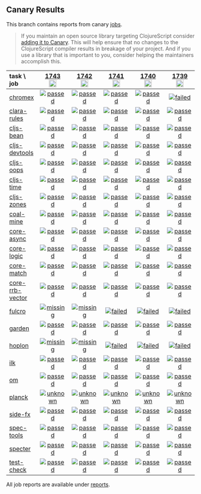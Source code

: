 ## Canary Results

This branch contains reports from canary [jobs](https://github.com/cljs-oss/canary/tree/jobs).

> If you maintain an open source library targeting ClojureScript consider [adding it to Canary](https://github.com/cljs-oss/canary/tree/master#how-to-participate). This will help ensure that no changes to the ClojureScript compiler results in breakage of your project. And if you use a library that is important to you, consider helping the maintainers accomplish this.

[//]: # (begin_overview_table)

| task \ job | <a href="reports/2021/04/09/job-001743-1.10.844-a4673b88" title="job #1743&#xA;&#xA;job&#xA;&#xA;requested by BinaryAge Bot (@babot) on 2021-04-09T11:11:24Z">1743<br/><img width=20 height=20 src="https://avatars.githubusercontent.com/u/1476765?v=4&s=60"></a> | <a href="reports/2021/04/08/job-001742-1.10.844-a4673b88" title="job #1742&#xA;&#xA;job&#xA;&#xA;requested by BinaryAge Bot (@babot) on 2021-04-08T11:11:28Z">1742<br/><img width=20 height=20 src="https://avatars.githubusercontent.com/u/1476765?v=4&s=60"></a> | <a href="reports/2021/04/07/job-001741-1.10.844-a4673b88" title="job #1741&#xA;&#xA;job&#xA;&#xA;requested by BinaryAge Bot (@babot) on 2021-04-07T11:11:45Z">1741<br/><img width=20 height=20 src="https://avatars.githubusercontent.com/u/1476765?v=4&s=60"></a> | <a href="reports/2021/04/06/job-001740-1.10.844-a4673b88" title="job #1740&#xA;&#xA;job&#xA;&#xA;requested by BinaryAge Bot (@babot) on 2021-04-06T11:11:39Z">1740<br/><img width=20 height=20 src="https://avatars.githubusercontent.com/u/1476765?v=4&s=60"></a> | <a href="reports/2021/04/05/job-001739-1.10.844-a4673b88" title="job #1739&#xA;&#xA;job&#xA;&#xA;requested by BinaryAge Bot (@babot) on 2021-04-05T11:11:40Z">1739<br/><img width=20 height=20 src="https://avatars.githubusercontent.com/u/1476765?v=4&s=60"></a> | <a href="reports/2021/04/04/job-001738-1.10.844-a4673b88" title="job #1738&#xA;&#xA;job&#xA;&#xA;requested by BinaryAge Bot (@babot) on 2021-04-04T11:11:25Z">1738<br/><img width=20 height=20 src="https://avatars.githubusercontent.com/u/1476765?v=4&s=60"></a> | <a href="reports/2021/04/03/job-001737-1.10.844-a4673b88" title="job #1737&#xA;&#xA;job&#xA;&#xA;requested by BinaryAge Bot (@babot) on 2021-04-03T11:11:35Z">1737<br/><img width=20 height=20 src="https://avatars.githubusercontent.com/u/1476765?v=4&s=60"></a> | <a href="reports/2021/04/02/job-001736-1.10.844-a4673b88" title="job #1736&#xA;&#xA;job&#xA;&#xA;requested by BinaryAge Bot (@babot) on 2021-04-02T11:11:25Z">1736<br/><img width=20 height=20 src="https://avatars.githubusercontent.com/u/1476765?v=4&s=60"></a> | <a href="reports/2021/04/01/job-001735-1.10.844-a4673b88" title="job #1735&#xA;&#xA;job&#xA;&#xA;requested by BinaryAge Bot (@babot) on 2021-04-01T11:11:46Z">1735<br/><img width=20 height=20 src="https://avatars.githubusercontent.com/u/1476765?v=4&s=60"></a> | <a href="reports/2021/03/31/job-001734-1.10.844-a4673b88" title="job #1734&#xA;&#xA;job&#xA;&#xA;requested by BinaryAge Bot (@babot) on 2021-03-31T11:11:38Z">1734<br/><img width=20 height=20 src="https://avatars.githubusercontent.com/u/1476765?v=4&s=60"></a> |
| :--- | :---: | :---: | :---: | :---: | :---: | :---: | :---: | :---: | :---: | :---: |
| [chromex](https://github.com/binaryage/chromex) | <a href="reports/2021/04/09/job-001743-1.10.844-a4673b88#-chromex"><img title="passed" src="http://box.binaryage.com/s-passed.svg"><a> | <a href="reports/2021/04/08/job-001742-1.10.844-a4673b88#-chromex"><img title="passed" src="http://box.binaryage.com/s-passed.svg"><a> | <a href="reports/2021/04/07/job-001741-1.10.844-a4673b88#-chromex"><img title="passed" src="http://box.binaryage.com/s-passed.svg"><a> | <a href="reports/2021/04/06/job-001740-1.10.844-a4673b88#-chromex"><img title="passed" src="http://box.binaryage.com/s-passed.svg"><a> | <a href="reports/2021/04/05/job-001739-1.10.844-a4673b88#-chromex"><img title="failed" src="http://box.binaryage.com/s-failed.svg"><a> | <a href="reports/2021/04/04/job-001738-1.10.844-a4673b88#-chromex"><img title="failed" src="http://box.binaryage.com/s-failed.svg"><a> | <a href="reports/2021/04/03/job-001737-1.10.844-a4673b88#-chromex"><img title="failed" src="http://box.binaryage.com/s-failed.svg"><a> | <a href="reports/2021/04/02/job-001736-1.10.844-a4673b88#-chromex"><img title="failed" src="http://box.binaryage.com/s-failed.svg"><a> | <a href="reports/2021/04/01/job-001735-1.10.844-a4673b88#-chromex"><img title="failed" src="http://box.binaryage.com/s-failed.svg"><a> | <a href="reports/2021/03/31/job-001734-1.10.844-a4673b88#-chromex"><img title="failed" src="http://box.binaryage.com/s-failed.svg"><a> |
| [clara-rules](https://github.com/cerner/clara-rules) | <a href="reports/2021/04/09/job-001743-1.10.844-a4673b88#-clara-rules"><img title="passed" src="http://box.binaryage.com/s-passed.svg"><a> | <a href="reports/2021/04/08/job-001742-1.10.844-a4673b88#-clara-rules"><img title="passed" src="http://box.binaryage.com/s-passed.svg"><a> | <a href="reports/2021/04/07/job-001741-1.10.844-a4673b88#-clara-rules"><img title="passed" src="http://box.binaryage.com/s-passed.svg"><a> | <a href="reports/2021/04/06/job-001740-1.10.844-a4673b88#-clara-rules"><img title="passed" src="http://box.binaryage.com/s-passed.svg"><a> | <a href="reports/2021/04/05/job-001739-1.10.844-a4673b88#-clara-rules"><img title="passed" src="http://box.binaryage.com/s-passed.svg"><a> | <a href="reports/2021/04/04/job-001738-1.10.844-a4673b88#-clara-rules"><img title="passed" src="http://box.binaryage.com/s-passed.svg"><a> | <a href="reports/2021/04/03/job-001737-1.10.844-a4673b88#-clara-rules"><img title="passed" src="http://box.binaryage.com/s-passed.svg"><a> | <a href="reports/2021/04/02/job-001736-1.10.844-a4673b88#-clara-rules"><img title="passed" src="http://box.binaryage.com/s-passed.svg"><a> | <a href="reports/2021/04/01/job-001735-1.10.844-a4673b88#-clara-rules"><img title="passed" src="http://box.binaryage.com/s-passed.svg"><a> | <a href="reports/2021/03/31/job-001734-1.10.844-a4673b88#-clara-rules"><img title="passed" src="http://box.binaryage.com/s-passed.svg"><a> |
| [cljs-bean](https://github.com/mfikes/cljs-bean) | <a href="reports/2021/04/09/job-001743-1.10.844-a4673b88#-cljs-bean"><img title="passed" src="http://box.binaryage.com/s-passed.svg"><a> | <a href="reports/2021/04/08/job-001742-1.10.844-a4673b88#-cljs-bean"><img title="passed" src="http://box.binaryage.com/s-passed.svg"><a> | <a href="reports/2021/04/07/job-001741-1.10.844-a4673b88#-cljs-bean"><img title="passed" src="http://box.binaryage.com/s-passed.svg"><a> | <a href="reports/2021/04/06/job-001740-1.10.844-a4673b88#-cljs-bean"><img title="passed" src="http://box.binaryage.com/s-passed.svg"><a> | <a href="reports/2021/04/05/job-001739-1.10.844-a4673b88#-cljs-bean"><img title="passed" src="http://box.binaryage.com/s-passed.svg"><a> | <a href="reports/2021/04/04/job-001738-1.10.844-a4673b88#-cljs-bean"><img title="passed" src="http://box.binaryage.com/s-passed.svg"><a> | <a href="reports/2021/04/03/job-001737-1.10.844-a4673b88#-cljs-bean"><img title="passed" src="http://box.binaryage.com/s-passed.svg"><a> | <a href="reports/2021/04/02/job-001736-1.10.844-a4673b88#-cljs-bean"><img title="passed" src="http://box.binaryage.com/s-passed.svg"><a> | <a href="reports/2021/04/01/job-001735-1.10.844-a4673b88#-cljs-bean"><img title="passed" src="http://box.binaryage.com/s-passed.svg"><a> | <a href="reports/2021/03/31/job-001734-1.10.844-a4673b88#-cljs-bean"><img title="passed" src="http://box.binaryage.com/s-passed.svg"><a> |
| [cljs-devtools](https://github.com/binaryage/cljs-devtools) | <a href="reports/2021/04/09/job-001743-1.10.844-a4673b88#-cljs-devtools"><img title="passed" src="http://box.binaryage.com/s-passed.svg"><a> | <a href="reports/2021/04/08/job-001742-1.10.844-a4673b88#-cljs-devtools"><img title="passed" src="http://box.binaryage.com/s-passed.svg"><a> | <a href="reports/2021/04/07/job-001741-1.10.844-a4673b88#-cljs-devtools"><img title="passed" src="http://box.binaryage.com/s-passed.svg"><a> | <a href="reports/2021/04/06/job-001740-1.10.844-a4673b88#-cljs-devtools"><img title="passed" src="http://box.binaryage.com/s-passed.svg"><a> | <a href="reports/2021/04/05/job-001739-1.10.844-a4673b88#-cljs-devtools"><img title="passed" src="http://box.binaryage.com/s-passed.svg"><a> | <a href="reports/2021/04/04/job-001738-1.10.844-a4673b88#-cljs-devtools"><img title="passed" src="http://box.binaryage.com/s-passed.svg"><a> | <a href="reports/2021/04/03/job-001737-1.10.844-a4673b88#-cljs-devtools"><img title="passed" src="http://box.binaryage.com/s-passed.svg"><a> | <a href="reports/2021/04/02/job-001736-1.10.844-a4673b88#-cljs-devtools"><img title="passed" src="http://box.binaryage.com/s-passed.svg"><a> | <a href="reports/2021/04/01/job-001735-1.10.844-a4673b88#-cljs-devtools"><img title="passed" src="http://box.binaryage.com/s-passed.svg"><a> | <a href="reports/2021/03/31/job-001734-1.10.844-a4673b88#-cljs-devtools"><img title="passed" src="http://box.binaryage.com/s-passed.svg"><a> |
| [cljs-oops](https://github.com/binaryage/cljs-oops) | <a href="reports/2021/04/09/job-001743-1.10.844-a4673b88#-cljs-oops"><img title="passed" src="http://box.binaryage.com/s-passed.svg"><a> | <a href="reports/2021/04/08/job-001742-1.10.844-a4673b88#-cljs-oops"><img title="passed" src="http://box.binaryage.com/s-passed.svg"><a> | <a href="reports/2021/04/07/job-001741-1.10.844-a4673b88#-cljs-oops"><img title="passed" src="http://box.binaryage.com/s-passed.svg"><a> | <a href="reports/2021/04/06/job-001740-1.10.844-a4673b88#-cljs-oops"><img title="passed" src="http://box.binaryage.com/s-passed.svg"><a> | <a href="reports/2021/04/05/job-001739-1.10.844-a4673b88#-cljs-oops"><img title="passed" src="http://box.binaryage.com/s-passed.svg"><a> | <a href="reports/2021/04/04/job-001738-1.10.844-a4673b88#-cljs-oops"><img title="passed" src="http://box.binaryage.com/s-passed.svg"><a> | <a href="reports/2021/04/03/job-001737-1.10.844-a4673b88#-cljs-oops"><img title="passed" src="http://box.binaryage.com/s-passed.svg"><a> | <a href="reports/2021/04/02/job-001736-1.10.844-a4673b88#-cljs-oops"><img title="passed" src="http://box.binaryage.com/s-passed.svg"><a> | <a href="reports/2021/04/01/job-001735-1.10.844-a4673b88#-cljs-oops"><img title="passed" src="http://box.binaryage.com/s-passed.svg"><a> | <a href="reports/2021/03/31/job-001734-1.10.844-a4673b88#-cljs-oops"><img title="passed" src="http://box.binaryage.com/s-passed.svg"><a> |
| [cljs-time](https://github.com/andrewmcveigh/cljs-time) | <a href="reports/2021/04/09/job-001743-1.10.844-a4673b88#-cljs-time"><img title="passed" src="http://box.binaryage.com/s-passed.svg"><a> | <a href="reports/2021/04/08/job-001742-1.10.844-a4673b88#-cljs-time"><img title="passed" src="http://box.binaryage.com/s-passed.svg"><a> | <a href="reports/2021/04/07/job-001741-1.10.844-a4673b88#-cljs-time"><img title="passed" src="http://box.binaryage.com/s-passed.svg"><a> | <a href="reports/2021/04/06/job-001740-1.10.844-a4673b88#-cljs-time"><img title="passed" src="http://box.binaryage.com/s-passed.svg"><a> | <a href="reports/2021/04/05/job-001739-1.10.844-a4673b88#-cljs-time"><img title="passed" src="http://box.binaryage.com/s-passed.svg"><a> | <a href="reports/2021/04/04/job-001738-1.10.844-a4673b88#-cljs-time"><img title="passed" src="http://box.binaryage.com/s-passed.svg"><a> | <a href="reports/2021/04/03/job-001737-1.10.844-a4673b88#-cljs-time"><img title="passed" src="http://box.binaryage.com/s-passed.svg"><a> | <a href="reports/2021/04/02/job-001736-1.10.844-a4673b88#-cljs-time"><img title="passed" src="http://box.binaryage.com/s-passed.svg"><a> | <a href="reports/2021/04/01/job-001735-1.10.844-a4673b88#-cljs-time"><img title="passed" src="http://box.binaryage.com/s-passed.svg"><a> | <a href="reports/2021/03/31/job-001734-1.10.844-a4673b88#-cljs-time"><img title="passed" src="http://box.binaryage.com/s-passed.svg"><a> |
| [cljs-zones](https://github.com/binaryage/cljs-zones) | <a href="reports/2021/04/09/job-001743-1.10.844-a4673b88#-cljs-zones"><img title="passed" src="http://box.binaryage.com/s-passed.svg"><a> | <a href="reports/2021/04/08/job-001742-1.10.844-a4673b88#-cljs-zones"><img title="passed" src="http://box.binaryage.com/s-passed.svg"><a> | <a href="reports/2021/04/07/job-001741-1.10.844-a4673b88#-cljs-zones"><img title="passed" src="http://box.binaryage.com/s-passed.svg"><a> | <a href="reports/2021/04/06/job-001740-1.10.844-a4673b88#-cljs-zones"><img title="passed" src="http://box.binaryage.com/s-passed.svg"><a> | <a href="reports/2021/04/05/job-001739-1.10.844-a4673b88#-cljs-zones"><img title="passed" src="http://box.binaryage.com/s-passed.svg"><a> | <a href="reports/2021/04/04/job-001738-1.10.844-a4673b88#-cljs-zones"><img title="passed" src="http://box.binaryage.com/s-passed.svg"><a> | <a href="reports/2021/04/03/job-001737-1.10.844-a4673b88#-cljs-zones"><img title="passed" src="http://box.binaryage.com/s-passed.svg"><a> | <a href="reports/2021/04/02/job-001736-1.10.844-a4673b88#-cljs-zones"><img title="passed" src="http://box.binaryage.com/s-passed.svg"><a> | <a href="reports/2021/04/01/job-001735-1.10.844-a4673b88#-cljs-zones"><img title="passed" src="http://box.binaryage.com/s-passed.svg"><a> | <a href="reports/2021/03/31/job-001734-1.10.844-a4673b88#-cljs-zones"><img title="passed" src="http://box.binaryage.com/s-passed.svg"><a> |
| [coal-mine](https://github.com/mfikes/coal-mine) | <a href="reports/2021/04/09/job-001743-1.10.844-a4673b88#-coal-mine"><img title="passed" src="http://box.binaryage.com/s-passed.svg"><a> | <a href="reports/2021/04/08/job-001742-1.10.844-a4673b88#-coal-mine"><img title="passed" src="http://box.binaryage.com/s-passed.svg"><a> | <a href="reports/2021/04/07/job-001741-1.10.844-a4673b88#-coal-mine"><img title="passed" src="http://box.binaryage.com/s-passed.svg"><a> | <a href="reports/2021/04/06/job-001740-1.10.844-a4673b88#-coal-mine"><img title="passed" src="http://box.binaryage.com/s-passed.svg"><a> | <a href="reports/2021/04/05/job-001739-1.10.844-a4673b88#-coal-mine"><img title="passed" src="http://box.binaryage.com/s-passed.svg"><a> | <a href="reports/2021/04/04/job-001738-1.10.844-a4673b88#-coal-mine"><img title="passed" src="http://box.binaryage.com/s-passed.svg"><a> | <a href="reports/2021/04/03/job-001737-1.10.844-a4673b88#-coal-mine"><img title="passed" src="http://box.binaryage.com/s-passed.svg"><a> | <a href="reports/2021/04/02/job-001736-1.10.844-a4673b88#-coal-mine"><img title="passed" src="http://box.binaryage.com/s-passed.svg"><a> | <a href="reports/2021/04/01/job-001735-1.10.844-a4673b88#-coal-mine"><img title="passed" src="http://box.binaryage.com/s-passed.svg"><a> | <a href="reports/2021/03/31/job-001734-1.10.844-a4673b88#-coal-mine"><img title="passed" src="http://box.binaryage.com/s-passed.svg"><a> |
| [core-async](https://github.com/clojure/core.async) | <a href="reports/2021/04/09/job-001743-1.10.844-a4673b88#-core-async"><img title="passed" src="http://box.binaryage.com/s-passed.svg"><a> | <a href="reports/2021/04/08/job-001742-1.10.844-a4673b88#-core-async"><img title="passed" src="http://box.binaryage.com/s-passed.svg"><a> | <a href="reports/2021/04/07/job-001741-1.10.844-a4673b88#-core-async"><img title="passed" src="http://box.binaryage.com/s-passed.svg"><a> | <a href="reports/2021/04/06/job-001740-1.10.844-a4673b88#-core-async"><img title="passed" src="http://box.binaryage.com/s-passed.svg"><a> | <a href="reports/2021/04/05/job-001739-1.10.844-a4673b88#-core-async"><img title="passed" src="http://box.binaryage.com/s-passed.svg"><a> | <a href="reports/2021/04/04/job-001738-1.10.844-a4673b88#-core-async"><img title="passed" src="http://box.binaryage.com/s-passed.svg"><a> | <a href="reports/2021/04/03/job-001737-1.10.844-a4673b88#-core-async"><img title="passed" src="http://box.binaryage.com/s-passed.svg"><a> | <a href="reports/2021/04/02/job-001736-1.10.844-a4673b88#-core-async"><img title="passed" src="http://box.binaryage.com/s-passed.svg"><a> | <a href="reports/2021/04/01/job-001735-1.10.844-a4673b88#-core-async"><img title="passed" src="http://box.binaryage.com/s-passed.svg"><a> | <a href="reports/2021/03/31/job-001734-1.10.844-a4673b88#-core-async"><img title="passed" src="http://box.binaryage.com/s-passed.svg"><a> |
| [core-logic](https://github.com/clojure/core.logic) | <a href="reports/2021/04/09/job-001743-1.10.844-a4673b88#-core-logic"><img title="passed" src="http://box.binaryage.com/s-passed.svg"><a> | <a href="reports/2021/04/08/job-001742-1.10.844-a4673b88#-core-logic"><img title="passed" src="http://box.binaryage.com/s-passed.svg"><a> | <a href="reports/2021/04/07/job-001741-1.10.844-a4673b88#-core-logic"><img title="passed" src="http://box.binaryage.com/s-passed.svg"><a> | <a href="reports/2021/04/06/job-001740-1.10.844-a4673b88#-core-logic"><img title="passed" src="http://box.binaryage.com/s-passed.svg"><a> | <a href="reports/2021/04/05/job-001739-1.10.844-a4673b88#-core-logic"><img title="passed" src="http://box.binaryage.com/s-passed.svg"><a> | <a href="reports/2021/04/04/job-001738-1.10.844-a4673b88#-core-logic"><img title="passed" src="http://box.binaryage.com/s-passed.svg"><a> | <a href="reports/2021/04/03/job-001737-1.10.844-a4673b88#-core-logic"><img title="passed" src="http://box.binaryage.com/s-passed.svg"><a> | <a href="reports/2021/04/02/job-001736-1.10.844-a4673b88#-core-logic"><img title="passed" src="http://box.binaryage.com/s-passed.svg"><a> | <a href="reports/2021/04/01/job-001735-1.10.844-a4673b88#-core-logic"><img title="passed" src="http://box.binaryage.com/s-passed.svg"><a> | <a href="reports/2021/03/31/job-001734-1.10.844-a4673b88#-core-logic"><img title="passed" src="http://box.binaryage.com/s-passed.svg"><a> |
| [core-match](https://github.com/clojure/core.match) | <a href="reports/2021/04/09/job-001743-1.10.844-a4673b88#-core-match"><img title="passed" src="http://box.binaryage.com/s-passed.svg"><a> | <a href="reports/2021/04/08/job-001742-1.10.844-a4673b88#-core-match"><img title="passed" src="http://box.binaryage.com/s-passed.svg"><a> | <a href="reports/2021/04/07/job-001741-1.10.844-a4673b88#-core-match"><img title="passed" src="http://box.binaryage.com/s-passed.svg"><a> | <a href="reports/2021/04/06/job-001740-1.10.844-a4673b88#-core-match"><img title="passed" src="http://box.binaryage.com/s-passed.svg"><a> | <a href="reports/2021/04/05/job-001739-1.10.844-a4673b88#-core-match"><img title="passed" src="http://box.binaryage.com/s-passed.svg"><a> | <a href="reports/2021/04/04/job-001738-1.10.844-a4673b88#-core-match"><img title="passed" src="http://box.binaryage.com/s-passed.svg"><a> | <a href="reports/2021/04/03/job-001737-1.10.844-a4673b88#-core-match"><img title="passed" src="http://box.binaryage.com/s-passed.svg"><a> | <a href="reports/2021/04/02/job-001736-1.10.844-a4673b88#-core-match"><img title="passed" src="http://box.binaryage.com/s-passed.svg"><a> | <a href="reports/2021/04/01/job-001735-1.10.844-a4673b88#-core-match"><img title="passed" src="http://box.binaryage.com/s-passed.svg"><a> | <a href="reports/2021/03/31/job-001734-1.10.844-a4673b88#-core-match"><img title="passed" src="http://box.binaryage.com/s-passed.svg"><a> |
| [core-rrb-vector](https://github.com/clojure/core.rrb-vector) | <a href="reports/2021/04/09/job-001743-1.10.844-a4673b88#-core-rrb-vector"><img title="passed" src="http://box.binaryage.com/s-passed.svg"><a> | <a href="reports/2021/04/08/job-001742-1.10.844-a4673b88#-core-rrb-vector"><img title="passed" src="http://box.binaryage.com/s-passed.svg"><a> | <a href="reports/2021/04/07/job-001741-1.10.844-a4673b88#-core-rrb-vector"><img title="passed" src="http://box.binaryage.com/s-passed.svg"><a> | <a href="reports/2021/04/06/job-001740-1.10.844-a4673b88#-core-rrb-vector"><img title="passed" src="http://box.binaryage.com/s-passed.svg"><a> | <a href="reports/2021/04/05/job-001739-1.10.844-a4673b88#-core-rrb-vector"><img title="passed" src="http://box.binaryage.com/s-passed.svg"><a> | <a href="reports/2021/04/04/job-001738-1.10.844-a4673b88#-core-rrb-vector"><img title="passed" src="http://box.binaryage.com/s-passed.svg"><a> | <a href="reports/2021/04/03/job-001737-1.10.844-a4673b88#-core-rrb-vector"><img title="passed" src="http://box.binaryage.com/s-passed.svg"><a> | <a href="reports/2021/04/02/job-001736-1.10.844-a4673b88#-core-rrb-vector"><img title="passed" src="http://box.binaryage.com/s-passed.svg"><a> | <a href="reports/2021/04/01/job-001735-1.10.844-a4673b88#-core-rrb-vector"><img title="passed" src="http://box.binaryage.com/s-passed.svg"><a> | <a href="reports/2021/03/31/job-001734-1.10.844-a4673b88#-core-rrb-vector"><img title="passed" src="http://box.binaryage.com/s-passed.svg"><a> |
| [fulcro](https://github.com/fulcrologic/fulcro) | <a href="reports/2021/04/09/job-001743-1.10.844-a4673b88#-fulcro"><img title="missing" src="http://box.binaryage.com/s-missing.svg"><a> | <a href="reports/2021/04/08/job-001742-1.10.844-a4673b88#-fulcro"><img title="missing" src="http://box.binaryage.com/s-missing.svg"><a> | <a href="reports/2021/04/07/job-001741-1.10.844-a4673b88#-fulcro"><img title="failed" src="http://box.binaryage.com/s-failed.svg"><a> | <a href="reports/2021/04/06/job-001740-1.10.844-a4673b88#-fulcro"><img title="failed" src="http://box.binaryage.com/s-failed.svg"><a> | <a href="reports/2021/04/05/job-001739-1.10.844-a4673b88#-fulcro"><img title="failed" src="http://box.binaryage.com/s-failed.svg"><a> | <a href="reports/2021/04/04/job-001738-1.10.844-a4673b88#-fulcro"><img title="failed" src="http://box.binaryage.com/s-failed.svg"><a> | <a href="reports/2021/04/03/job-001737-1.10.844-a4673b88#-fulcro"><img title="failed" src="http://box.binaryage.com/s-failed.svg"><a> | <a href="reports/2021/04/02/job-001736-1.10.844-a4673b88#-fulcro"><img title="failed" src="http://box.binaryage.com/s-failed.svg"><a> | <a href="reports/2021/04/01/job-001735-1.10.844-a4673b88#-fulcro"><img title="failed" src="http://box.binaryage.com/s-failed.svg"><a> | <a href="reports/2021/03/31/job-001734-1.10.844-a4673b88#-fulcro"><img title="failed" src="http://box.binaryage.com/s-failed.svg"><a> |
| [garden](https://github.com/noprompt/garden) | <a href="reports/2021/04/09/job-001743-1.10.844-a4673b88#-garden"><img title="passed" src="http://box.binaryage.com/s-passed.svg"><a> | <a href="reports/2021/04/08/job-001742-1.10.844-a4673b88#-garden"><img title="passed" src="http://box.binaryage.com/s-passed.svg"><a> | <a href="reports/2021/04/07/job-001741-1.10.844-a4673b88#-garden"><img title="passed" src="http://box.binaryage.com/s-passed.svg"><a> | <a href="reports/2021/04/06/job-001740-1.10.844-a4673b88#-garden"><img title="passed" src="http://box.binaryage.com/s-passed.svg"><a> | <a href="reports/2021/04/05/job-001739-1.10.844-a4673b88#-garden"><img title="passed" src="http://box.binaryage.com/s-passed.svg"><a> | <a href="reports/2021/04/04/job-001738-1.10.844-a4673b88#-garden"><img title="passed" src="http://box.binaryage.com/s-passed.svg"><a> | <a href="reports/2021/04/03/job-001737-1.10.844-a4673b88#-garden"><img title="passed" src="http://box.binaryage.com/s-passed.svg"><a> | <a href="reports/2021/04/02/job-001736-1.10.844-a4673b88#-garden"><img title="passed" src="http://box.binaryage.com/s-passed.svg"><a> | <a href="reports/2021/04/01/job-001735-1.10.844-a4673b88#-garden"><img title="passed" src="http://box.binaryage.com/s-passed.svg"><a> | <a href="reports/2021/03/31/job-001734-1.10.844-a4673b88#-garden"><img title="passed" src="http://box.binaryage.com/s-passed.svg"><a> |
| [hoplon](https://github.com/hoplon/hoplon) | <a href="reports/2021/04/09/job-001743-1.10.844-a4673b88#-hoplon"><img title="missing" src="http://box.binaryage.com/s-missing.svg"><a> | <a href="reports/2021/04/08/job-001742-1.10.844-a4673b88#-hoplon"><img title="missing" src="http://box.binaryage.com/s-missing.svg"><a> | <a href="reports/2021/04/07/job-001741-1.10.844-a4673b88#-hoplon"><img title="failed" src="http://box.binaryage.com/s-failed.svg"><a> | <a href="reports/2021/04/06/job-001740-1.10.844-a4673b88#-hoplon"><img title="failed" src="http://box.binaryage.com/s-failed.svg"><a> | <a href="reports/2021/04/05/job-001739-1.10.844-a4673b88#-hoplon"><img title="failed" src="http://box.binaryage.com/s-failed.svg"><a> | <a href="reports/2021/04/04/job-001738-1.10.844-a4673b88#-hoplon"><img title="failed" src="http://box.binaryage.com/s-failed.svg"><a> | <a href="reports/2021/04/03/job-001737-1.10.844-a4673b88#-hoplon"><img title="failed" src="http://box.binaryage.com/s-failed.svg"><a> | <a href="reports/2021/04/02/job-001736-1.10.844-a4673b88#-hoplon"><img title="failed" src="http://box.binaryage.com/s-failed.svg"><a> | <a href="reports/2021/04/01/job-001735-1.10.844-a4673b88#-hoplon"><img title="failed" src="http://box.binaryage.com/s-failed.svg"><a> | <a href="reports/2021/03/31/job-001734-1.10.844-a4673b88#-hoplon"><img title="failed" src="http://box.binaryage.com/s-failed.svg"><a> |
| [ilk](https://github.com/mfikes/ilk) | <a href="reports/2021/04/09/job-001743-1.10.844-a4673b88#-ilk"><img title="passed" src="http://box.binaryage.com/s-passed.svg"><a> | <a href="reports/2021/04/08/job-001742-1.10.844-a4673b88#-ilk"><img title="passed" src="http://box.binaryage.com/s-passed.svg"><a> | <a href="reports/2021/04/07/job-001741-1.10.844-a4673b88#-ilk"><img title="passed" src="http://box.binaryage.com/s-passed.svg"><a> | <a href="reports/2021/04/06/job-001740-1.10.844-a4673b88#-ilk"><img title="passed" src="http://box.binaryage.com/s-passed.svg"><a> | <a href="reports/2021/04/05/job-001739-1.10.844-a4673b88#-ilk"><img title="passed" src="http://box.binaryage.com/s-passed.svg"><a> | <a href="reports/2021/04/04/job-001738-1.10.844-a4673b88#-ilk"><img title="passed" src="http://box.binaryage.com/s-passed.svg"><a> | <a href="reports/2021/04/03/job-001737-1.10.844-a4673b88#-ilk"><img title="passed" src="http://box.binaryage.com/s-passed.svg"><a> | <a href="reports/2021/04/02/job-001736-1.10.844-a4673b88#-ilk"><img title="passed" src="http://box.binaryage.com/s-passed.svg"><a> | <a href="reports/2021/04/01/job-001735-1.10.844-a4673b88#-ilk"><img title="passed" src="http://box.binaryage.com/s-passed.svg"><a> | <a href="reports/2021/03/31/job-001734-1.10.844-a4673b88#-ilk"><img title="passed" src="http://box.binaryage.com/s-passed.svg"><a> |
| [om](https://github.com/omcljs/om) | <a href="reports/2021/04/09/job-001743-1.10.844-a4673b88#-om"><img title="passed" src="http://box.binaryage.com/s-passed.svg"><a> | <a href="reports/2021/04/08/job-001742-1.10.844-a4673b88#-om"><img title="passed" src="http://box.binaryage.com/s-passed.svg"><a> | <a href="reports/2021/04/07/job-001741-1.10.844-a4673b88#-om"><img title="passed" src="http://box.binaryage.com/s-passed.svg"><a> | <a href="reports/2021/04/06/job-001740-1.10.844-a4673b88#-om"><img title="passed" src="http://box.binaryage.com/s-passed.svg"><a> | <a href="reports/2021/04/05/job-001739-1.10.844-a4673b88#-om"><img title="passed" src="http://box.binaryage.com/s-passed.svg"><a> | <a href="reports/2021/04/04/job-001738-1.10.844-a4673b88#-om"><img title="passed" src="http://box.binaryage.com/s-passed.svg"><a> | <a href="reports/2021/04/03/job-001737-1.10.844-a4673b88#-om"><img title="passed" src="http://box.binaryage.com/s-passed.svg"><a> | <a href="reports/2021/04/02/job-001736-1.10.844-a4673b88#-om"><img title="passed" src="http://box.binaryage.com/s-passed.svg"><a> | <a href="reports/2021/04/01/job-001735-1.10.844-a4673b88#-om"><img title="passed" src="http://box.binaryage.com/s-passed.svg"><a> | <a href="reports/2021/03/31/job-001734-1.10.844-a4673b88#-om"><img title="passed" src="http://box.binaryage.com/s-passed.svg"><a> |
| [planck](https://github.com/planck-repl/planck) | <a href="reports/2021/04/09/job-001743-1.10.844-a4673b88#-planck"><img title="unknown" src="http://box.binaryage.com/s-unknown.svg"><a> | <a href="reports/2021/04/08/job-001742-1.10.844-a4673b88#-planck"><img title="unknown" src="http://box.binaryage.com/s-unknown.svg"><a> | <a href="reports/2021/04/07/job-001741-1.10.844-a4673b88#-planck"><img title="unknown" src="http://box.binaryage.com/s-unknown.svg"><a> | <a href="reports/2021/04/06/job-001740-1.10.844-a4673b88#-planck"><img title="unknown" src="http://box.binaryage.com/s-unknown.svg"><a> | <a href="reports/2021/04/05/job-001739-1.10.844-a4673b88#-planck"><img title="unknown" src="http://box.binaryage.com/s-unknown.svg"><a> | <a href="reports/2021/04/04/job-001738-1.10.844-a4673b88#-planck"><img title="unknown" src="http://box.binaryage.com/s-unknown.svg"><a> | <a href="reports/2021/04/03/job-001737-1.10.844-a4673b88#-planck"><img title="unknown" src="http://box.binaryage.com/s-unknown.svg"><a> | <a href="reports/2021/04/02/job-001736-1.10.844-a4673b88#-planck"><img title="unknown" src="http://box.binaryage.com/s-unknown.svg"><a> | <a href="reports/2021/04/01/job-001735-1.10.844-a4673b88#-planck"><img title="unknown" src="http://box.binaryage.com/s-unknown.svg"><a> | <a href="reports/2021/03/31/job-001734-1.10.844-a4673b88#-planck"><img title="unknown" src="http://box.binaryage.com/s-unknown.svg"><a> |
| [side-fx](https://github.com/cljsrn/side-fx) | <a href="reports/2021/04/09/job-001743-1.10.844-a4673b88#-side-fx"><img title="passed" src="http://box.binaryage.com/s-passed.svg"><a> | <a href="reports/2021/04/08/job-001742-1.10.844-a4673b88#-side-fx"><img title="passed" src="http://box.binaryage.com/s-passed.svg"><a> | <a href="reports/2021/04/07/job-001741-1.10.844-a4673b88#-side-fx"><img title="passed" src="http://box.binaryage.com/s-passed.svg"><a> | <a href="reports/2021/04/06/job-001740-1.10.844-a4673b88#-side-fx"><img title="passed" src="http://box.binaryage.com/s-passed.svg"><a> | <a href="reports/2021/04/05/job-001739-1.10.844-a4673b88#-side-fx"><img title="passed" src="http://box.binaryage.com/s-passed.svg"><a> | <a href="reports/2021/04/04/job-001738-1.10.844-a4673b88#-side-fx"><img title="passed" src="http://box.binaryage.com/s-passed.svg"><a> | <a href="reports/2021/04/03/job-001737-1.10.844-a4673b88#-side-fx"><img title="passed" src="http://box.binaryage.com/s-passed.svg"><a> | <a href="reports/2021/04/02/job-001736-1.10.844-a4673b88#-side-fx"><img title="passed" src="http://box.binaryage.com/s-passed.svg"><a> | <a href="reports/2021/04/01/job-001735-1.10.844-a4673b88#-side-fx"><img title="passed" src="http://box.binaryage.com/s-passed.svg"><a> | <a href="reports/2021/03/31/job-001734-1.10.844-a4673b88#-side-fx"><img title="passed" src="http://box.binaryage.com/s-passed.svg"><a> |
| [spec-tools](https://github.com/metosin/spec-tools) | <a href="reports/2021/04/09/job-001743-1.10.844-a4673b88#-spec-tools"><img title="passed" src="http://box.binaryage.com/s-passed.svg"><a> | <a href="reports/2021/04/08/job-001742-1.10.844-a4673b88#-spec-tools"><img title="passed" src="http://box.binaryage.com/s-passed.svg"><a> | <a href="reports/2021/04/07/job-001741-1.10.844-a4673b88#-spec-tools"><img title="passed" src="http://box.binaryage.com/s-passed.svg"><a> | <a href="reports/2021/04/06/job-001740-1.10.844-a4673b88#-spec-tools"><img title="passed" src="http://box.binaryage.com/s-passed.svg"><a> | <a href="reports/2021/04/05/job-001739-1.10.844-a4673b88#-spec-tools"><img title="passed" src="http://box.binaryage.com/s-passed.svg"><a> | <a href="reports/2021/04/04/job-001738-1.10.844-a4673b88#-spec-tools"><img title="passed" src="http://box.binaryage.com/s-passed.svg"><a> | <a href="reports/2021/04/03/job-001737-1.10.844-a4673b88#-spec-tools"><img title="passed" src="http://box.binaryage.com/s-passed.svg"><a> | <a href="reports/2021/04/02/job-001736-1.10.844-a4673b88#-spec-tools"><img title="passed" src="http://box.binaryage.com/s-passed.svg"><a> | <a href="reports/2021/04/01/job-001735-1.10.844-a4673b88#-spec-tools"><img title="passed" src="http://box.binaryage.com/s-passed.svg"><a> | <a href="reports/2021/03/31/job-001734-1.10.844-a4673b88#-spec-tools"><img title="passed" src="http://box.binaryage.com/s-passed.svg"><a> |
| [specter](https://github.com/nathanmarz/specter) | <a href="reports/2021/04/09/job-001743-1.10.844-a4673b88#-specter"><img title="passed" src="http://box.binaryage.com/s-passed.svg"><a> | <a href="reports/2021/04/08/job-001742-1.10.844-a4673b88#-specter"><img title="passed" src="http://box.binaryage.com/s-passed.svg"><a> | <a href="reports/2021/04/07/job-001741-1.10.844-a4673b88#-specter"><img title="passed" src="http://box.binaryage.com/s-passed.svg"><a> | <a href="reports/2021/04/06/job-001740-1.10.844-a4673b88#-specter"><img title="passed" src="http://box.binaryage.com/s-passed.svg"><a> | <a href="reports/2021/04/05/job-001739-1.10.844-a4673b88#-specter"><img title="passed" src="http://box.binaryage.com/s-passed.svg"><a> | <a href="reports/2021/04/04/job-001738-1.10.844-a4673b88#-specter"><img title="passed" src="http://box.binaryage.com/s-passed.svg"><a> | <a href="reports/2021/04/03/job-001737-1.10.844-a4673b88#-specter"><img title="passed" src="http://box.binaryage.com/s-passed.svg"><a> | <a href="reports/2021/04/02/job-001736-1.10.844-a4673b88#-specter"><img title="passed" src="http://box.binaryage.com/s-passed.svg"><a> | <a href="reports/2021/04/01/job-001735-1.10.844-a4673b88#-specter"><img title="passed" src="http://box.binaryage.com/s-passed.svg"><a> | <a href="reports/2021/03/31/job-001734-1.10.844-a4673b88#-specter"><img title="passed" src="http://box.binaryage.com/s-passed.svg"><a> |
| [test-check](https://github.com/clojure/test.check) | <a href="reports/2021/04/09/job-001743-1.10.844-a4673b88#-test-check"><img title="passed" src="http://box.binaryage.com/s-passed.svg"><a> | <a href="reports/2021/04/08/job-001742-1.10.844-a4673b88#-test-check"><img title="passed" src="http://box.binaryage.com/s-passed.svg"><a> | <a href="reports/2021/04/07/job-001741-1.10.844-a4673b88#-test-check"><img title="passed" src="http://box.binaryage.com/s-passed.svg"><a> | <a href="reports/2021/04/06/job-001740-1.10.844-a4673b88#-test-check"><img title="passed" src="http://box.binaryage.com/s-passed.svg"><a> | <a href="reports/2021/04/05/job-001739-1.10.844-a4673b88#-test-check"><img title="passed" src="http://box.binaryage.com/s-passed.svg"><a> | <a href="reports/2021/04/04/job-001738-1.10.844-a4673b88#-test-check"><img title="passed" src="http://box.binaryage.com/s-passed.svg"><a> | <a href="reports/2021/04/03/job-001737-1.10.844-a4673b88#-test-check"><img title="passed" src="http://box.binaryage.com/s-passed.svg"><a> | <a href="reports/2021/04/02/job-001736-1.10.844-a4673b88#-test-check"><img title="passed" src="http://box.binaryage.com/s-passed.svg"><a> | <a href="reports/2021/04/01/job-001735-1.10.844-a4673b88#-test-check"><img title="passed" src="http://box.binaryage.com/s-passed.svg"><a> | <a href="reports/2021/03/31/job-001734-1.10.844-a4673b88#-test-check"><img title="passed" src="http://box.binaryage.com/s-passed.svg"><a> |

[//]: # (end_overview_table)

All job reports are available under [reports](reports).

